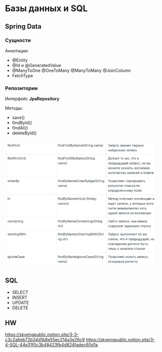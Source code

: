 # Базы данных и SQL

## Spring Data

### Сущности

Аннотации:

- @Entity
- @Id и @GeneratedValue
- @ManyToOne @OneToMany @ManyToMany @JoinColumn
- FetchType

### Репозитории

Интерфейс **JpaRepository**

Методы:

- save()
- findById()
- findAll()
- deleteById()

![img_1.png](img_1.png)

## SQL

- SELECT
- INSERT
- UPDATE
- DELETE

## HW

https://skyengpublic.notion.site/3-3-c3c2a6eb72b34d1b8e55ec214a3e26c9
https://skyengpublic.notion.site/3-4-SQL-44e31f0c3b48423fb4d824fadec60d1a
